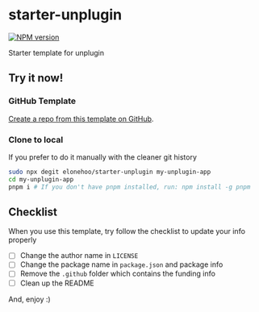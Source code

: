 # starter-unplugin

[![NPM version](https://img.shields.io/npm/v/@elonehoo/starter-unplugin?color=a1b858&label=)](https://www.npmjs.com/package/@elonehoo/starter-unplugin)

Starter template for unplugin

## Try it now!

### GitHub Template

[Create a repo from this template on GitHub](https://github.com/elonehoo/starter-ts/generate).

### Clone to local

If you prefer to do it manually with the cleaner git history

```bash
sudo npx degit elonehoo/starter-unplugin my-unplugin-app
cd my-unplugin-app
pnpm i # If you don't have pnpm installed, run: npm install -g pnpm
```

## Checklist

When you use this template, try follow the checklist to update your info properly

- [ ] Change the author name in `LICENSE`
- [ ] Change the package name in `package.json` and package info
- [ ] Remove the `.github` folder which contains the funding info
- [ ] Clean up the README

And, enjoy :)
